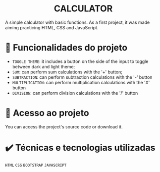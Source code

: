 <h1 align="center">CALCULATOR</h1>

A simple calculator with basic functions.
As a first project, it was made aiming practicing HTML, CSS and JavaScript.

# :hammer: Funcionalidades do projeto

- `TOGGLE THEME`: it includes a button on the side of the input to toggle between dark and light theme;
- `SUM`: can perform sum calculations with the '+' button;
- `SUBTRACTION`: can perform subtraction calculations with the '-' button
- `MULTIPLICATION`: can perform multiplication calculations with the 'X' button
- `DIVISION`: can perform division calculations with the '/' button

# 📁 Acesso ao projeto

You can access the project's source code or download it.

# ✔️ Técnicas e tecnologias utilizadas
`HTML`
`CSS`
`BOOTSTRAP`
`JAVASCRIPT`